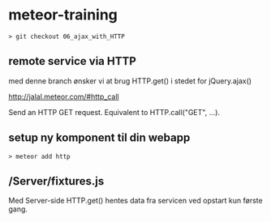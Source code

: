 meteor-training
===============


	> git checkout 06_ajax_with_HTTP


## remote service via HTTP

med denne branch ønsker vi at brug HTTP.get() i stedet for jQuery.ajax()

http://jalal.meteor.com/#http_call

Send an HTTP GET request. Equivalent to HTTP.call("GET", ...).

## setup ny komponent til din webapp

	> meteor add http


## /Server/fixtures.js 

Med Server-side HTTP.get() hentes data fra servicen ved opstart kun første gang. 

